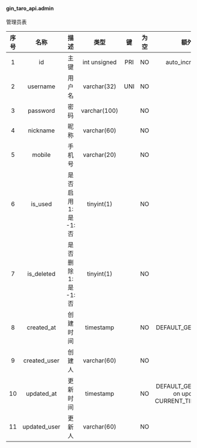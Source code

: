 #### gin_taro_api.admin 
管理员表

| 序号 | 名称 | 描述 | 类型 | 键 | 为空 | 额外 | 默认值 |
| :--: | :--: | :--: | :--: | :--: | :--: | :--: | :--: |
| 1 | id | 主键 | int unsigned | PRI | NO | auto_increment |  |
| 2 | username | 用户名 | varchar(32) | UNI | NO |  |  |
| 3 | password | 密码 | varchar(100) |  | NO |  |  |
| 4 | nickname | 昵称 | varchar(60) |  | NO |  |  |
| 5 | mobile | 手机号 | varchar(20) |  | NO |  |  |
| 6 | is_used | 是否启用 1:是  -1:否 | tinyint(1) |  | NO |  | 1 |
| 7 | is_deleted | 是否删除 1:是  -1:否 | tinyint(1) |  | NO |  | -1 |
| 8 | created_at | 创建时间 | timestamp |  | NO | DEFAULT_GENERATED | CURRENT_TIMESTAMP |
| 9 | created_user | 创建人 | varchar(60) |  | NO |  |  |
| 10 | updated_at | 更新时间 | timestamp |  | NO | DEFAULT_GENERATED on update CURRENT_TIMESTAMP | CURRENT_TIMESTAMP |
| 11 | updated_user | 更新人 | varchar(60) |  | NO |  |  |
